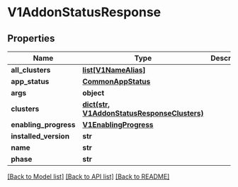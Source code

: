 # V1AddonStatusResponse

## Properties
Name | Type | Description | Notes
------------ | ------------- | ------------- | -------------
**all_clusters** | [**list[V1NameAlias]**](V1NameAlias.md) |  | [optional] 
**app_status** | [**CommonAppStatus**](CommonAppStatus.md) |  | [optional] 
**args** | **object** |  | 
**clusters** | [**dict(str, V1AddonStatusResponseClusters)**](V1AddonStatusResponseClusters.md) |  | [optional] 
**enabling_progress** | [**V1EnablingProgress**](V1EnablingProgress.md) |  | [optional] 
**installed_version** | **str** |  | [optional] 
**name** | **str** |  | 
**phase** | **str** |  | 

[[Back to Model list]](../vela-client/README.md#documentation-for-models) [[Back to API list]](../vela-client/README.md#documentation-for-api-endpoints) [[Back to README]](../vela-client/README.md)

